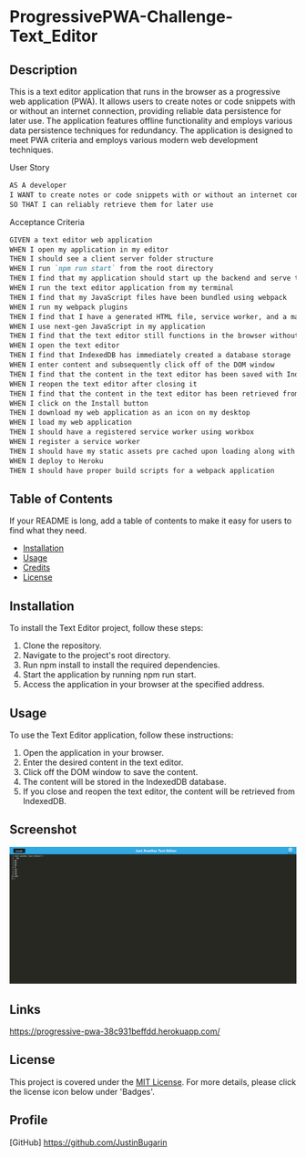 # ProgressivePWA-Challenge-Text_Editor

## Description

This is a text editor application that runs in the browser as a progressive web application (PWA). It allows users to create notes or code snippets with or without an internet connection, providing reliable data persistence for later use. The application features offline functionality and employs various data persistence techniques for redundancy. The application is designed to meet PWA criteria and employs various modern web development techniques.

User Story
```md
AS A developer
I WANT to create notes or code snippets with or without an internet connection
SO THAT I can reliably retrieve them for later use
```

Acceptance Criteria
```md
GIVEN a text editor web application
WHEN I open my application in my editor
THEN I should see a client server folder structure
WHEN I run `npm run start` from the root directory
THEN I find that my application should start up the backend and serve the client
WHEN I run the text editor application from my terminal
THEN I find that my JavaScript files have been bundled using webpack
WHEN I run my webpack plugins
THEN I find that I have a generated HTML file, service worker, and a manifest file
WHEN I use next-gen JavaScript in my application
THEN I find that the text editor still functions in the browser without errors
WHEN I open the text editor
THEN I find that IndexedDB has immediately created a database storage
WHEN I enter content and subsequently click off of the DOM window
THEN I find that the content in the text editor has been saved with IndexedDB
WHEN I reopen the text editor after closing it
THEN I find that the content in the text editor has been retrieved from our IndexedDB
WHEN I click on the Install button
THEN I download my web application as an icon on my desktop
WHEN I load my web application
THEN I should have a registered service worker using workbox
WHEN I register a service worker
THEN I should have my static assets pre cached upon loading along with subsequent pages and static assets
WHEN I deploy to Heroku
THEN I should have proper build scripts for a webpack application
```

## Table of Contents

If your README is long, add a table of contents to make it easy for users to find what they need.

- [Installation](#installation)
- [Usage](#usage)
- [Credits](#credits)
- [License](#license)

## Installation

To install the Text Editor project, follow these steps:

1. Clone the repository.
2. Navigate to the project's root directory.
3. Run npm install to install the required dependencies.
4. Start the application by running npm run start.
5. Access the application in your browser at the specified address.

## Usage

To use the Text Editor application, follow these instructions:

1. Open the application in your browser.
2. Enter the desired content in the text editor.
3. Click off the DOM window to save the content.
4. The content will be stored in the IndexedDB database.
5. If you close and reopen the text editor, the content will be retrieved from IndexedDB.

## Screenshot

![Just Another Text Editor](./assets/jateexample1.PNG)

## Links

https://progressive-pwa-38c931beffdd.herokuapp.com/

## License

This project is covered under the [MIT License](./LICENSE). For more details, please click the license icon below under 'Badges'.

## Profile
[GitHub] https://github.com/JustinBugarin